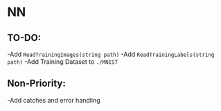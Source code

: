 # NN

TO-DO:
-
-Add ```ReadTrainingImages(string path)```
-Add ```ReadTrainingLabels(string path)```
-Add Training Dataset to ```./MNIST```

Non-Priority:
-
-Add catches and error handling